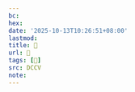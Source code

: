 ```yaml
---
bc:
hex:
date: '2025-10-13T10:26:51+08:00'
lastmod:
title: 􄑛
url: 􄑛
tags: [𢷶]
src: DCCV
note:
---
```

